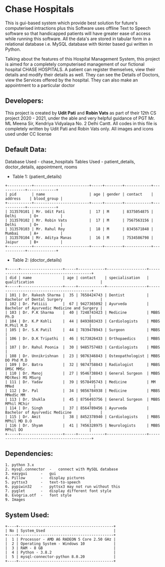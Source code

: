 # Chase Hospitals
This is gui-based system which provide best solution for future's computerised intractions plus this Software uses offline Text to Speech software so that handicapped patients will have greater ease of access while running this software. All the data's are stored in tabular form in a relational database i.e. MySQL database with tkinter based gui written in Python.

Talking about the features of this Hospital Management System, this project is aimed for a completely computerised management of our fictional hospital CHASE HOSPITALS. A patient can register themselves, view their details and modify their details as well. They can see the Details of Doctors, view the Services offered by the hospital. They can also make an appointment to a particular doctor

## Developers:
This project is created by **Udit Pati** and **Robin Vats** as part of their 12th CS project 2020 - 2021, under the able and very helpful guidance of PGT Mr. ML Meena Sir, Kendriya Vidyalaya No. 2 Delhi Cantt. 
All codes in this file is completely written by Udit Pati and Robin Vats only. All images and icons used under CC license

## Default Data:
Database Used 	- 	chase_hospitals
Tables Used 	-	patient_details, doctor_details, appointment, rooms

- Table 1: (patient_details)
```
+-----------+-------------------------+-----+--------+------------+------------+-------------+
| pid       | name                    | age | gender | contact    | address    | blood_group |
+-----------+-------------------------+-----+--------+------------+------------+-------------+
| 313570101 | Mr. Udit Pati           |  17 | M      | 8375054875 | Delhi      | O+          |
| 313570102 | Mr. Robin Vats          |  17 | M      | 7567563156 | Delhi      | O+          |
| 313570103 | Mr. Rahul Roy           |  18 | M      | 8345671848 | Mumbai     | A+          |
| 313570104 | Mr. Aditya Manas        |  16 | M      | 7534586798 | Jaipur     | B+          |
+-----------+-------------------------+-----+--------+------------+------------+-------------+
```

- Table 2: (doctor_details)
```
+-----+-------------------+-----+------------+------------------+--------------------------------------------+
| did | name              | age | contact    | specialisation   | qualification                              |
+-----+-------------------+-----+------------+------------------+--------------------------------------------+
| 101 | Dr. Rakesh Sharma |  35 | 7658424743 | Dentist          | Bachelor of Dental Surgery                 |
| 102 | Dr. Patiiii       |  67 | 9427365092 | Ayurveda         | Bachelor of Ayurvedic Medicine and Surgery |
| 103 | Dr. P.K Sharma    |  40 | 7248743423 | Medicine         | MBBS Ph.D                                  |
| 104 | Dr. K.P Kohli     |  44 | 8493883433 | Cardiologists    | MBBS M.Phil M.D                            |
| 105 | Dr. S.K Patil     |  44 | 7839478943 | Surgeon          | MBBS                                       |
| 106 | Dr. D.K Tripathi  |  46 | 9173826433 | Orthopaedics     | MBBS                                       |
| 107 | Dr. Rahul Poonia  |  30 | 9485757483 | Cardiologists    | MBBS                                       |
| 108 | Dr. Unnikrishnan  |  23 | 9876346843 | Osteopathologist | MBBS DO Phd M.D                            |
| 109 | Dr. Batra         |  32 | 9874758843 | Radiologist      | MBBS DMSC MMSc                             |
| 110 | Dr. Manoj         |  27 | 9546738843 | General Surgeon  | MBBS MD(Res) MS MSurg                      |
| 111 | Dr. Yadav         |  39 | 9578495743 | Medicine         | MM MMed                                    |
| 112 | Dr. Pal           |  34 | 9856784938 | Medicine         | MBBS MMedSc MM                             |
| 113 | Dr. Shukla        |  45 | 8756493756 | General Surgeon  | MBBS MPhil MChir                           |
| 114 | Dr. Singh         |  37 | 8564789456 | Ayurveda         | Bachelor of Ayurvedic Medicine             |
| 115 | Dr. Amit          |  38 | 8452378940 | Cardiologists    | MBBS MPhil MD D.O                          |
| 116 | Dr. Shyam         |  41 | 7456328975 | Neurologists     | MBBS MPhil DO                              |
+-----+-------------------+-----+------------+------------------+--------------------------------------------+
```

## Dependencies:
```
1. python 3.x
2. mysql.connector	-	connect with MySQL database
3. easygui		-	gui
4. Pillow		-	display pictures
5. pyttsx3		-	text-to-speech 
6. pypiwin32	-	pyttsx3 may not run without this
7. pyglet		-	display different font style
8. Evogria.otf	-	font style
9. Images
```

## System Used:
```
+----+-------------------------------------------+
| No | System_Used                               |
+----+-------------------------------------------+
|  1 | Processor - AMD A6 RADEON 5 Core 2.50 GHz |
|  2 | Operating System - Windows 10             |
|  3 | RAM - 8 GB                                |
|  4 | Python - 3.8.2                            |
|  5 | mysql-connector-python 8.0.20             |
+----+-------------------------------------------+
```






